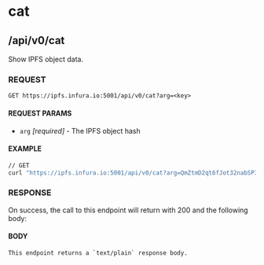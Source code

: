 # cat

## /api/v0/cat

Show IPFS object data.

### REQUEST

`GET https://ipfs.infura.io:5001/api/v0/cat?arg=<key>`

#### REQUEST PARAMS
- `arg` _[required]_ - The IPFS object hash

#### EXAMPLE
```bash
// GET
curl "https://ipfs.infura.io:5001/api/v0/cat?arg=QmZtmD2qt6fJot32nabSP3CUjicnypEBz7bHVDhPQt9aAy"
```

### RESPONSE

On success, the call to this endpoint will return with 200 and the following body:

#### BODY
```
This endpoint returns a `text/plain` response body.
```